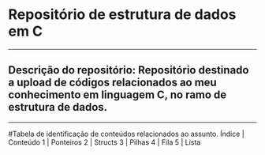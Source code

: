 # Repositório de estrutura de dados em C
---------------------------------------------------------------------------------------
## Descrição do repositório: Repositório destinado a upload de códigos relacionados ao meu conhecimento em linguagem C, no ramo de estrutura de dados.
---------------------------------------------------------------------------------------
#Tabela de identificação de conteúdos relacionados ao assunto.
Índice | Conteúdo
1      | Ponteiros 
2      | Structs
3      | Pilhas
4      | Fila
5      | Lista
